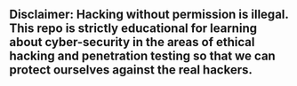 ## Disclaimer: Hacking without permission is illegal. This repo is strictly educational for learning about cyber-security in the areas of ethical hacking and penetration testing so that we can protect ourselves against the real hackers.
